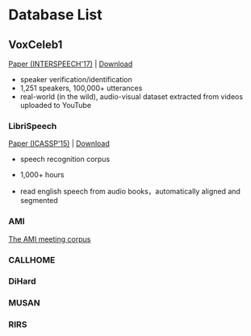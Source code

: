 

# Database List



## VoxCeleb1

[Paper (INTERSPEECH'17)](https://www.robots.ox.ac.uk/~vgg/publications/2017/Nagrani17/nagrani17.pdf) | [Download](https://www.robots.ox.ac.uk/~vgg/data/voxceleb/vox1.html)

- speaker verification/identification
- 1,251 speakers, 100,000+ utterances
- real-world (in the wild), audio-visual dataset extracted from videos uploaded to YouTube



### LibriSpeech

[Paper (ICASSP'15)](https://web.archive.org/web/20150630025551id_/http://clsp.jhu.edu/~guoguo/papers/icassp2015_librispeech.pdf) | [Download](https://www.openslr.org/12/)

- speech recognition corpus

- 1,000+ hours

- read english speech from audio books，automatically aligned and segmented

  

### AMI

[The AMI meeting corpus](https://groups.inf.ed.ac.uk/ami/corpus/)





### CALLHOME



### DiHard





### MUSAN

### RIRS

